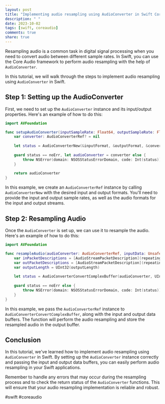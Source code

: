```yaml
---
layout: post
title: "Implementing audio resampling using AudioConverter in Swift Core Audio"
description: " "
date: 2023-10-02
tags: [swift, coreaudio]
comments: true
share: true
---
```


Resampling audio is a common task in digital signal processing when you need to convert audio between different sample rates. In Swift, you can use the Core Audio framework to perform audio resampling with the help of `AudioConverter`.

In this tutorial, we will walk through the steps to implement audio resampling using `AudioConverter` in Swift.

## Step 1: Setting up the AudioConverter

First, we need to set up the `AudioConverter` instance and its input/output properties. Here's an example of how to do this:

```swift
import AVFoundation

func setupAudioConverter(inputSampleRate: Float64, outputSampleRate: Float64, inputFormat: AudioStreamBasicDescription, outputFormat: AudioStreamBasicDescription) throws -> AudioConverterRef {
    var converter: AudioConverterRef? = nil
    
    let status = AudioConverterNew(&inputFormat, &outputFormat, &converter)
    
    guard status == noErr, let audioConverter = converter else {
        throw NSError(domain: NSOSStatusErrorDomain, code: Int(status))
    }
    
    return audioConverter
}
```
In this example, we create an `AudioConverterRef` instance by calling `AudioConverterNew` with the desired input and output formats. You'll need to provide the input and output sample rates, as well as the audio formats for the input and output streams.

## Step 2: Resampling Audio

Once the `AudioConverter` is set up, we can use it to resample the audio. Here's an example of how to do this:

```swift
import AVFoundation

func resampleAudio(audioConverter: AudioConverterRef, inputData: UnsafeMutableRawPointer, inputLength: Int, outputData: UnsafeMutableRawPointer, outputLength: Int) throws {
    var inPacketDescriptions = [AudioStreamPacketDescription](repeating: AudioStreamPacketDescription(), count: 1)
    var outPacketDescriptions = [AudioStreamPacketDescription](repeating: AudioStreamPacketDescription(), count: 1)
    var outputLength = UInt32(outputLength)
    
    let status = AudioConverterConvertComplexBuffer(audioConverter, UInt32(inputLength), inputData, &outputLength, outputData, &packetDescriptions)
    
    guard status == noErr else {
        throw NSError(domain: NSOSStatusErrorDomain, code: Int(status))
    }
}
```

In this example, we pass the `AudioConverterRef` instance to `AudioConverterConvertComplexBuffer`, along with the input and output data buffers. The function will perform the audio resampling and store the resampled audio in the output buffer.

## Conclusion

In this tutorial, we've learned how to implement audio resampling using `AudioConverter` in Swift. By setting up the `AudioConverter` instance correctly and passing the input and output data buffers, you can easily perform audio resampling in your Swift applications.

Remember to handle any errors that may occur during the resampling process and to check the return status of the `AudioConverter` functions. This will ensure that your audio resampling implementation is reliable and robust.

#swift #coreaudio